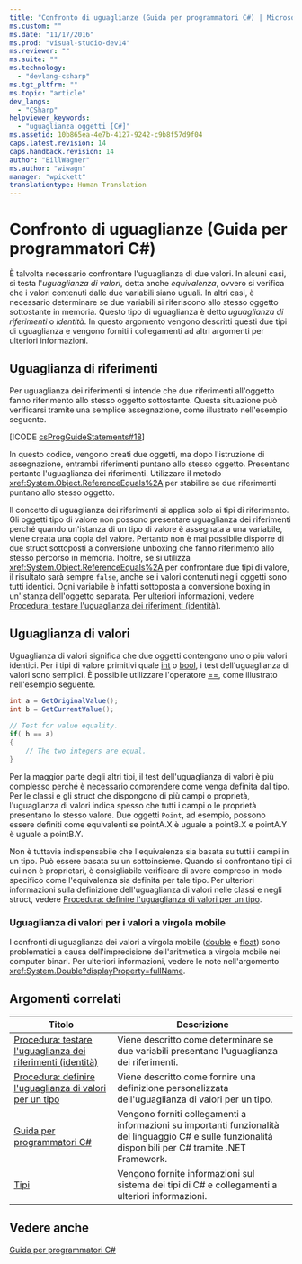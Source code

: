 ```yaml
---
title: "Confronto di uguaglianze (Guida per programmatori C#) | Microsoft Docs"
ms.custom: ""
ms.date: "11/17/2016"
ms.prod: "visual-studio-dev14"
ms.reviewer: ""
ms.suite: ""
ms.technology: 
  - "devlang-csharp"
ms.tgt_pltfrm: ""
ms.topic: "article"
dev_langs: 
  - "CSharp"
helpviewer_keywords: 
  - "uguaglianza oggetti [C#]"
ms.assetid: 10b865ea-4e7b-4127-9242-c9b8f57d9f04
caps.latest.revision: 14
caps.handback.revision: 14
author: "BillWagner"
ms.author: "wiwagn"
manager: "wpickett"
translationtype: Human Translation
---
```

# Confronto di uguaglianze (Guida per programmatori C#)
È talvolta necessario confrontare l'uguaglianza di due valori.  In alcuni casi, si testa l'*uguaglianza di valori*, detta anche *equivalenza*, ovvero si verifica che i valori contenuti dalle due variabili siano uguali.  In altri casi, è necessario determinare se due variabili si riferiscono allo stesso oggetto sottostante in memoria.  Questo tipo di uguaglianza è detto *uguaglianza di riferimenti* o *identità*.  In questo argomento vengono descritti questi due tipi di uguaglianza e vengono forniti i collegamenti ad altri argomenti per ulteriori informazioni.  
  
## Uguaglianza di riferimenti  
 Per uguaglianza dei riferimenti si intende che due riferimenti all'oggetto fanno riferimento allo stesso oggetto sottostante.  Questa situazione può verificarsi tramite una semplice assegnazione, come illustrato nell'esempio seguente.  
  
 [!CODE [csProgGuideStatements#18](../CodeSnippet/VS_Snippets_VBCSharp/csProgGuideStatements#18)]  
  
 In questo codice, vengono creati due oggetti, ma dopo l'istruzione di assegnazione, entrambi riferimenti puntano allo stesso oggetto.  Presentano pertanto l'uguaglianza dei riferimenti.  Utilizzare il metodo <xref:System.Object.ReferenceEquals%2A> per stabilire se due riferimenti puntano allo stesso oggetto.  
  
 Il concetto di uguaglianza dei riferimenti si applica solo ai tipi di riferimento.  Gli oggetti tipo di valore non possono presentare uguaglianza dei riferimenti perché quando un'istanza di un tipo di valore è assegnata a una variabile, viene creata una copia del valore.  Pertanto non è mai possibile disporre di due struct sottoposti a conversione unboxing che fanno riferimento allo stesso percorso in memoria.  Inoltre, se si utilizza <xref:System.Object.ReferenceEquals%2A> per confrontare due tipi di valore, il risultato sarà sempre `false`, anche se i valori contenuti negli oggetti sono tutti identici.  Ogni variabile è infatti sottoposta a conversione boxing in un'istanza dell'oggetto separata.  Per ulteriori informazioni, vedere [Procedura: testare l'uguaglianza dei riferimenti \(identità\)](../../../csharp/programming-guide/statements-expressions-operators/how-to-test-for-reference-equality-identity.md).  
  
## Uguaglianza di valori  
 Uguaglianza di valori significa che due oggetti contengono uno o più valori identici.  Per i tipi di valore primitivi quale [int](../../../csharp/language-reference/keywords/int.md) o [bool](../../../csharp/language-reference/keywords/bool.md), i test dell'uguaglianza di valori sono semplici.  È possibile utilizzare l'operatore [\=\=](../../../csharp/language-reference/operators/equality-comparison-operator.md), come illustrato nell'esempio seguente.  
  
```c#  
int a = GetOriginalValue();  
int b = GetCurrentValue();  
  
// Test for value equality.   
if( b == a)   
{  
    // The two integers are equal.  
}  
```  
  
 Per la maggior parte degli altri tipi, il test dell'uguaglianza di valori è più complesso perché è necessario comprendere come venga definita dal tipo.  Per le classi e gli struct che dispongono di più campi o proprietà, l'uguaglianza di valori indica spesso che tutti i campi o le proprietà presentano lo stesso valore.  Due oggetti `Point`, ad esempio, possono essere definiti come equivalenti se pointA.X è uguale a pointB.X e pointA.Y è uguale a pointB.Y.  
  
 Non è tuttavia indispensabile che l'equivalenza sia basata su tutti i campi in un tipo.  Può essere basata su un sottoinsieme.  Quando si confrontano tipi di cui non è proprietari, è consigliabile verificare di avere compreso in modo specifico come l'equivalenza sia definita per tale tipo.  Per ulteriori informazioni sulla definizione dell'uguaglianza di valori nelle classi e negli struct, vedere [Procedura: definire l'uguaglianza di valori per un tipo](../../../csharp/programming-guide/statements-expressions-operators/how-to-define-value-equality-for-a-type.md).  
  
### Uguaglianza di valori per i valori a virgola mobile  
 I confronti di uguaglianza dei valori a virgola mobile \([double](../../../csharp/language-reference/keywords/double.md) e [float](../../../csharp/language-reference/keywords/float.md)\) sono problematici a causa dell'imprecisione dell'aritmetica a virgola mobile nei computer binari.  Per ulteriori informazioni, vedere le note nell'argomento <xref:System.Double?displayProperty=fullName>.  
  
## Argomenti correlati  
  
|Titolo|Descrizione|  
|------------|-----------------|  
|[Procedura: testare l'uguaglianza dei riferimenti \(identità\)](../../../csharp/programming-guide/statements-expressions-operators/how-to-test-for-reference-equality-identity.md)|Viene descritto come determinare se due variabili presentano l'uguaglianza dei riferimenti.|  
|[Procedura: definire l'uguaglianza di valori per un tipo](../../../csharp/programming-guide/statements-expressions-operators/how-to-define-value-equality-for-a-type.md)|Viene descritto come fornire una definizione personalizzata dell'uguaglianza di valori per un tipo.|  
|[Guida per programmatori C\#](../../../csharp/programming-guide/index.md)|Vengono forniti collegamenti a informazioni su importanti funzionalità del linguaggio C\# e sulle funzionalità disponibili per C\# tramite .NET Framework.|  
|[Tipi](../../../csharp/programming-guide/types/index.md)|Vengono fornite informazioni sul sistema dei tipi di C\# e collegamenti a ulteriori informazioni.|  
  
## Vedere anche  
 [Guida per programmatori C\#](../../../csharp/programming-guide/index.md)